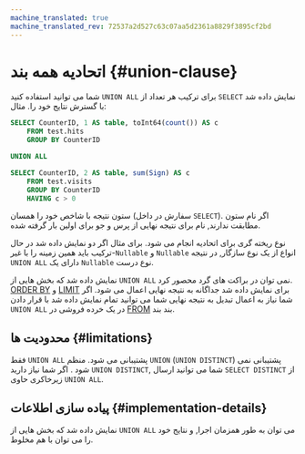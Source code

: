 ```yaml
---
machine_translated: true
machine_translated_rev: 72537a2d527c63c07aa5d2361a8829f3895cf2bd
---
```


# اتحادیه همه بند {#union-clause}

شما می توانید استفاده کنید `UNION ALL` برای ترکیب هر تعداد از `SELECT` نمایش داده شد با گسترش نتایج خود را. مثال:

``` sql
SELECT CounterID, 1 AS table, toInt64(count()) AS c
    FROM test.hits
    GROUP BY CounterID

UNION ALL

SELECT CounterID, 2 AS table, sum(Sign) AS c
    FROM test.visits
    GROUP BY CounterID
    HAVING c > 0
```

ستون نتیجه با شاخص خود را همسان (سفارش در داخل `SELECT`). اگر نام ستون مطابقت ندارند, نام برای نتیجه نهایی از پرس و جو برای اولین بار گرفته شده.

نوع ریخته گری برای اتحادیه انجام می شود. برای مثال اگر دو نمایش داده شد در حال ترکیب باید همین زمینه را با غیر-`Nullable` و `Nullable` انواع از یک نوع سازگار, در نتیجه `UNION ALL` دارای یک `Nullable` نوع درست.

نمایش داده شد که بخش هایی از `UNION ALL` نمی توان در براکت های گرد محصور کرد. [ORDER BY](order-by.md) و [LIMIT](limit.md) برای نمایش داده شد جداگانه به نتیجه نهایی اعمال می شود. اگر شما نیاز به اعمال تبدیل به نتیجه نهایی شما می توانید تمام نمایش داده شد با قرار دادن `UNION ALL` در یک خرده فروشی در [FROM](from.md) بند بند.

## محدودیت ها {#limitations}

فقط `UNION ALL` پشتیبانی می شود. منظم `UNION` (`UNION DISTINCT`) پشتیبانی نمی شود . اگر شما نیاز دارید `UNION DISTINCT`, شما می توانید ارسال `SELECT DISTINCT` از زیرخاکری حاوی `UNION ALL`.

## پیاده سازی اطلاعات {#implementation-details}

نمایش داده شد که بخش هایی از `UNION ALL` می توان به طور همزمان اجرا, و نتایج خود را می توان با هم مخلوط.
